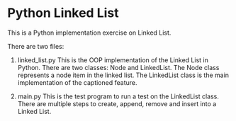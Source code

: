 # Python Linked List
This is a Python implementation exercise on Linked List.

There are two files:
1. linked_list.py
This is the OOP implementation of the Linked List in Python.
There are two classes: Node and LinkedList.
The Node class represents a node item in the linked list.
The LinkedList class is the main implementation of the captioned feature.

2. main.py
This is the test program to run a test on the LinkedList class.
There are multiple steps to create, append, remove and insert into a Linked List.
